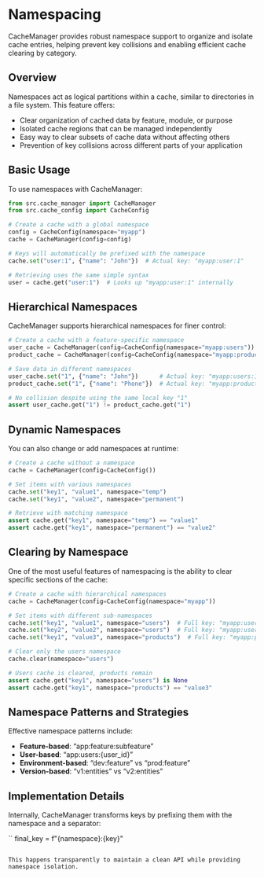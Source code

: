 # Namespacing

CacheManager provides robust namespace support to organize and isolate cache entries, helping prevent key collisions and enabling efficient cache clearing by category.

## Overview

Namespaces act as logical partitions within a cache, similar to directories in a file system. This feature offers:

- Clear organization of cached data by feature, module, or purpose
- Isolated cache regions that can be managed independently
- Easy way to clear subsets of cache data without affecting others
- Prevention of key collisions across different parts of your application

## Basic Usage

To use namespaces with CacheManager:

```python
from src.cache_manager import CacheManager
from src.cache_config import CacheConfig

# Create a cache with a global namespace
config = CacheConfig(namespace="myapp")
cache = CacheManager(config=config)

# Keys will automatically be prefixed with the namespace
cache.set("user:1", {"name": "John"})  # Actual key: "myapp:user:1"

# Retrieving uses the same simple syntax
user = cache.get("user:1")  # Looks up "myapp:user:1" internally
```

## Hierarchical Namespaces

CacheManager supports hierarchical namespaces for finer control:

```python
# Create a cache with a feature-specific namespace
user_cache = CacheManager(config=CacheConfig(namespace="myapp:users"))
product_cache = CacheManager(config=CacheConfig(namespace="myapp:products"))

# Save data in different namespaces
user_cache.set("1", {"name": "John"})      # Actual key: "myapp:users:1"
product_cache.set("1", {"name": "Phone"})  # Actual key: "myapp:products:1"

# No collision despite using the same local key "1"
assert user_cache.get("1") != product_cache.get("1")
```

## Dynamic Namespaces

You can also change or add namespaces at runtime:

```python
# Create a cache without a namespace
cache = CacheManager(config=CacheConfig())

# Set items with various namespaces
cache.set("key1", "value1", namespace="temp")
cache.set("key1", "value2", namespace="permanent")

# Retrieve with matching namespace
assert cache.get("key1", namespace="temp") == "value1"
assert cache.get("key1", namespace="permanent") == "value2"
```

## Clearing by Namespace

One of the most useful features of namespacing is the ability to clear specific sections of the cache:

```python
# Create a cache with hierarchical namespaces
cache = CacheManager(config=CacheConfig(namespace="myapp"))

# Set items with different sub-namespaces
cache.set("key1", "value1", namespace="users")  # Full key: "myapp:users:key1"
cache.set("key2", "value2", namespace="users")  # Full key: "myapp:users:key2"
cache.set("key1", "value3", namespace="products")  # Full key: "myapp:products:key1"

# Clear only the users namespace
cache.clear(namespace="users")

# Users cache is cleared, products remain
assert cache.get("key1", namespace="users") is None
assert cache.get("key1", namespace="products") == "value3"
```

## Namespace Patterns and Strategies

Effective namespace patterns include:

- **Feature-based**: “app:feature:subfeature”
- **User-based**: “app:users:{user_id}”
- **Environment-based**: “dev:feature” vs “prod:feature”
- **Version-based**: “v1:entities” vs “v2:entities”

## Implementation Details

Internally, CacheManager transforms keys by prefixing them with the namespace and a separator:

``
final_key = f"{namespace}:{key}"
```````````````````````````````

This happens transparently to maintain a clean API while providing namespace isolation.
